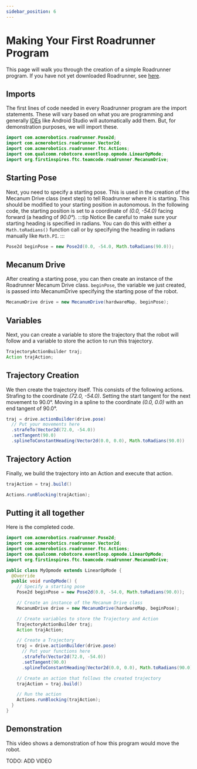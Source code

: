 ```yaml
---
sidebar_position: 6
---
```


# Making Your First Roadrunner Program
This page will walk you through the creation of a simple Roadrunner program. If you have not yet downloaded Roadrunner, see [here](/roadrunner/about#installation).

## Imports
The first lines of code needed in every Roadrunner program are the import statements. These will vary based on what you are programming and generally [IDEs](https://en.wikipedia.org/wiki/Integrated_development_environment) like Android Studio will automatically add them. But, for demonstration purposes, we will import these.
```java
import com.acmerobotics.roadrunner.Pose2d;
import com.acmerobotics.roadrunner.Vector2d;
import com.acmerobotics.roadrunner.ftc.Actions;
import com.qualcomm.robotcore.eventloop.opmode.LinearOpMode;
import org.firstinspires.ftc.teamcode.roadrunner.MecanumDrive;
```

## Starting Pose
Next, you need to specify a starting pose. This is used in the creation of the Mecanum Drive class (next step) to tell Roadrunner where it is starting. This should be modified to your starting position in autonomous. In the following code, the starting position is set to a coordinate of *(0.0, -54.0)* facing forward (a heading of *90.0°*).
:::tip Notice
Be careful to make sure your starting heading is specified in radians. You can do this with either a `Math.toRadians()` function call or by specifying the heading in radians manually like `Math.PI`.
:::
```java
Pose2d beginPose = new Pose2d(0.0, -54.0, Math.toRadians(90.0));
```

## Mecanum Drive
After creating a starting pose, you can then create an instance of the Roadrunner Mecanum Drive class. `beginPose`, the variable we just created, is passed into MecanumDrive specifying the starting pose of the robot.
```java
MecanumDrive drive = new MecanumDrive(hardwareMap, beginPose);
```

## Variables
Next, you can create a variable to store the trajectory that the robot will follow and a variable to store the action to run this trajectory.
```java
TrajectoryActionBuilder traj;
Action trajAction;
```

## Trajectory Creation
We then create the trajectory itself. This consists of the following actions.
Strafing to the coordinate *(72.0, -54.0)*.
Setting the start tangent for the next movement to 90.0°.
Moving in a spline to the coordinate *(0.0, 0.0)* with an end tangent of 90.0°.
```java
traj = drive.actionBuilder(drive.pose)
  // Put your movements here
  .strafeTo(Vector2d(72.0, -54.0))
  .setTangent(90.0)
  .splineToConstantHeading(Vector2d(0.0, 0.0), Math.toRadians(90.0))
```

## Trajectory Action
Finally, we build the trajectory into an Action and execute that action.
```java
trajAction = traj.build()

Actions.runBlocking(trajAction);
```


## Putting it all together
Here is the completed code.
```java
import com.acmerobotics.roadrunner.Pose2d;
import com.acmerobotics.roadrunner.Vector2d;
import com.acmerobotics.roadrunner.ftc.Actions;
import com.qualcomm.robotcore.eventloop.opmode.LinearOpMode;
import org.firstinspires.ftc.teamcode.roadrunner.MecanumDrive;

public class MyOpmode extends LinearOpMode {
  @Override
  public void runOpMode() {
    // Specify a starting pose
    Pose2d beginPose = new Pose2d(0.0, -54.0, Math.toRadians(90.0));

    // Create an instance of the Mecanum Drive class
    MecanumDrive drive = new MecanumDrive(hardwareMap, beginPose);

    // Create variables to store the Trajectory and Action
    TrajectoryActionBuilder traj;
    Action trajAction;

    // Create a Trajectory
    traj = drive.actionBuilder(drive.pose)
      // Put your functions here
      .strafeTo(Vector2d(72.0, -54.0))
      .setTangent(90.0)
      .splineToConstantHeading(Vector2d(0.0, 0.0), Math.toRadians(90.0))

    // Create an action that follows the created trajectory
    trajAction = traj.build()

    // Run the action
    Actions.runBlocking(trajAction);
  }
}
```

## Demonstration
This video shows a demonstration of how this program would move the robot.

TODO: ADD VIDEO
